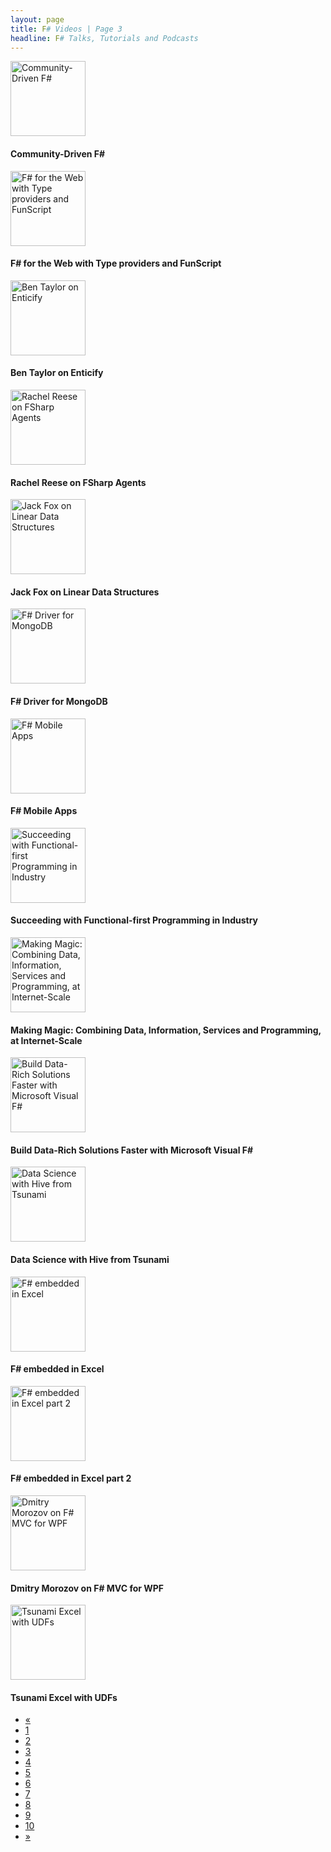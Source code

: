 ```yaml
---
layout: page
title: F# Videos | Page 3
headline: F# Talks, Tutorials and Podcasts
---
```


<div>
  <div class="row">
    <div class="col-md-4">
      <div style="border: none;">
        <a href="http://vimeo.com/album/2481016/video/77106039" class="thumbnail">
          <img src="http://b.vimeocdn.com/ts/452/199/452199453_295.jpg" alt="Community-Driven F#" style="height: 120px;" />
        </a>
        <div class="caption">
          <h4>Community-Driven F#</h4>
        </div>
      </div>
    </div>
    <div class="col-md-4">
      <div style="border: none;">
        <a href="http://vimeo.com/77357721" class="thumbnail">
          <img src="http://b.vimeocdn.com/ts/452/514/452514630_295.jpg" alt="F# for the Web with Type providers and FunScript" style="height: 120px;" />
        </a>
        <div class="caption">
          <h4>F# for the Web with Type providers and FunScript</h4>
        </div>
      </div>
    </div>
    <div class="col-md-4">
      <div style="border: none;">
        <a href="http://skillsmatter.com/podcast/open-source-dot-net/ben-taylor-on-enticify" class="thumbnail">
          <img src="https://skillsmatter.com/assets/logo_proper-b6f0b7c4b2a97a5db191ae7cb0c75dd7.png" alt="Ben Taylor on Enticify" style="height: 120px;" />
        </a>
        <div class="caption">
          <h4>Ben Taylor on Enticify</h4>
        </div>
      </div>
    </div>
  </div>
  <div class="row">
    <div class="col-md-4">
      <div style="border: none;">
        <a href="http://vimeo.com/74996999" class="thumbnail">
          <img src="http://b.vimeocdn.com/ts/449/460/449460790_295.jpg" alt="Rachel Reese on FSharp Agents" style="height: 120px;" />
        </a>
        <div class="caption">
          <h4>Rachel Reese on FSharp Agents</h4>
        </div>
      </div>
    </div>
    <div class="col-md-4">
      <div style="border: none;">
        <a href="http://vimeo.com/74996998" class="thumbnail">
          <img src="http://b.vimeocdn.com/ts/449/461/449461204_295.jpg" alt="Jack Fox on Linear Data Structures" style="height: 120px;" />
        </a>
        <div class="caption">
          <h4>Jack Fox on Linear Data Structures</h4>
        </div>
      </div>
    </div>
    <div class="col-md-4">
      <div style="border: none;">
        <a href="http://vimeo.com/74025841" class="thumbnail">
          <img src="http://b.vimeocdn.com/ts/448/278/448278775_295.jpg" alt="F# Driver for MongoDB" style="height: 120px;" />
        </a>
        <div class="caption">
          <h4>F# Driver for MongoDB</h4>
        </div>
      </div>
    </div>
  </div>
  <div class="row">
    <div class="col-md-4">
      <div style="border: none;">
        <a href="http://skillsmatter.com/podcast/scala/f-mobile-apps" class="thumbnail">
          <img src="https://skillsmatter.com/assets/logo_proper-b6f0b7c4b2a97a5db191ae7cb0c75dd7.png" alt="F# Mobile Apps" style="height: 120px;" />
        </a>
        <div class="caption">
          <h4>F# Mobile Apps</h4>
        </div>
      </div>
    </div>
    <div class="col-md-4">
      <div style="border: none;">
        <a href="http://vimeo.com/68226717" class="thumbnail">
          <img src="http://b.vimeocdn.com/ts/440/458/440458000_295.jpg" alt="Succeeding with Functional-first Programming in Industry" style="height: 120px;" />
        </a>
        <div class="caption">
          <h4>Succeeding with Functional-first Programming in Industry</h4>
        </div>
      </div>
    </div>
    <div class="col-md-4">
      <div style="border: none;">
        <a href="http://vimeo.com/68215535" class="thumbnail">
          <img src="http://b.vimeocdn.com/ts/440/437/440437853_295.jpg" alt="Making Magic: Combining Data, Information, Services and Programming, at Internet-Scale" style="height: 120px;" />
        </a>
        <div class="caption">
          <h4>Making Magic: Combining Data, Information, Services and Programming, at Internet-Scale</h4>
        </div>
      </div>
    </div>
  </div>
  <div class="row">
    <div class="col-md-4">
      <div style="border: none;">
        <a href="http://channel9.msdn.com/Events/TechEd/NorthAmerica/2013/DEV-B324" class="thumbnail">
          <img src="http://video.ch9.ms/sessions/teched/na/2013/DEV-B324.jpg" alt="Build Data-Rich Solutions Faster with Microsoft Visual F#" style="height: 120px;" />
        </a>
        <div class="caption">
          <h4>Build Data-Rich Solutions Faster with Microsoft Visual F#</h4>
        </div>
      </div>
    </div>
    <div class="col-md-4">
      <div style="border: none;">
        <a href="https://www.youtube.com/watch?v=USw0o9Fccac" class="thumbnail">
          <img src="https://i2.ytimg.com/vi/USw0o9Fccac/mqdefault.jpg" alt="Data Science with Hive from Tsunami" style="height: 120px;" />
        </a>
        <div class="caption">
          <h4>Data Science with Hive from Tsunami</h4>
        </div>
      </div>
    </div>
    <div class="col-md-4">
      <div style="border: none;">
        <a href="http://skillsmatter.com/podcast/open-source-dot-net/f-embedded-in-excel" class="thumbnail">
          <img src="https://skillsmatter.com/assets/logo_proper-b6f0b7c4b2a97a5db191ae7cb0c75dd7.png" alt="F# embedded in Excel" style="height: 120px;" />
        </a>
        <div class="caption">
          <h4>F# embedded in Excel</h4>
        </div>
      </div>
    </div>
  </div>
  <div class="row">
    <div class="col-md-4">
      <div style="border: none;">
        <a href="http://skillsmatter.com/podcast/open-source-dot-net/f-embedded-in-excel-part-2" class="thumbnail">
          <img src="https://skillsmatter.com/assets/logo_proper-b6f0b7c4b2a97a5db191ae7cb0c75dd7.png" alt="F# embedded in Excel part 2" style="height: 120px;" />
        </a>
        <div class="caption">
          <h4>F# embedded in Excel part 2</h4>
        </div>
      </div>
    </div>
    <div class="col-md-4">
      <div style="border: none;">
        <a href="http://vimeo.com/64695094" class="thumbnail">
          <img src="http://b.vimeocdn.com/ts/435/436/435436548_295.jpg" alt="Dmitry Morozov on F# MVC for WPF" style="height: 120px;" />
        </a>
        <div class="caption">
          <h4>Dmitry Morozov on F# MVC for WPF</h4>
        </div>
      </div>
    </div>
    <div class="col-md-4">
      <div style="border: none;">
        <a href="http://www.youtube.com/watch?v=VoxlpDzWJEA" class="thumbnail">
          <img src="http://i3.ytimg.com/vi/VoxlpDzWJEA/mqdefault.jpg" alt="Tsunami Excel with UDFs" style="height: 120px;" />
        </a>
        <div class="caption">
          <h4>Tsunami Excel with UDFs</h4>
        </div>
      </div>
    </div>
  </div>
  <div>
    <ul class="pagination">
      <li>
        <a href="2">«</a>
      </li>
      <li>
        <a href="1">1</a>
      </li>
      <li>
        <a href="2">2</a>
      </li>
      <li class="active">
        <a href="3">3</a>
      </li>
      <li>
        <a href="4">4</a>
      </li>
      <li>
        <a href="5">5</a>
      </li>
      <li>
        <a href="6">6</a>
      </li>
      <li>
        <a href="7">7</a>
      </li>
      <li>
        <a href="8">8</a>
      </li>
      <li>
        <a href="9">9</a>
      </li>
      <li>
        <a href="10">10</a>
      </li>
      <li>
        <a href="4">»</a>
      </li>
    </ul>
  </div>
</div>
